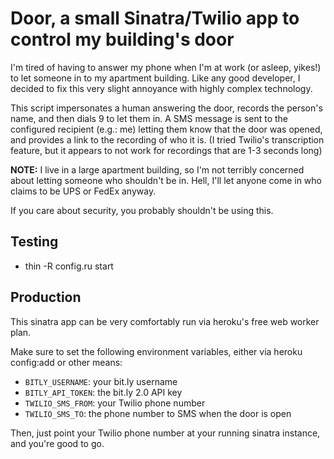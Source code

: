 Door, a small Sinatra/Twilio app to control my building's door
===

I'm tired of having to answer my phone when I'm at work (or asleep, yikes!) to
let someone in to my apartment building. Like any good developer, I decided to fix this very slight annoyance with highly complex technology.

This script impersonates a human answering the door, records the person's name,
and then dials 9 to let them in.  A SMS message is sent to the configured
recipient (e.g.: me) letting them know that the door was opened, and provides a
link to the recording of who it is. (I tried Twilio's transcription feature,
but it appears to not work for recordings that are 1-3 seconds long)

**NOTE:** I live in a large apartment building, so I'm not terribly concerned about
letting someone who shouldn't be in.  Hell, I'll let anyone come in who claims
to be UPS or FedEx anyway.

If you care about security, you probably shouldn't be using this.

Testing
--
- thin -R config.ru start

Production
--
This sinatra app can be very comfortably run via heroku's free web worker plan.

Make sure to set the following environment variables, either via heroku
  config:add or other means:
  
  - `BITLY_USERNAME`: your bit.ly username
  - `BITLY_API_TOKEN`: the bit.ly 2.0 API key
  - `TWILIO_SMS_FROM`: your Twilio phone number
  - `TWILIO_SMS_TO`: the phone number to SMS when the door is open
  
Then, just point your Twilio phone number at your running sinatra instance, and you're good to go.
